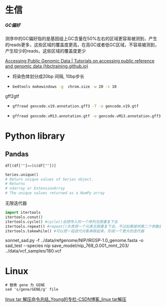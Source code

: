 # 生信

##### GC偏好

测序中的GC偏好指的是基因组上GC含量在50%左右的区域更容易被测到，产生的reads更多，这些区域的覆盖度更高，在高GC或者低GC区域，不容易被测到，产生较少的reads，这些区域的覆盖度更少

[Accessing Public Genomic Data | Tutorials on accessing public reference and genomic data (hbctraining.github.io)](https://hbctraining.github.io/Accessing_public_genomic_data/lessons/accessing_public_experimental_data.html)

* 将染色体划分成20bp 间隔, 10bp步长

* ```bash
  bedtools makewindows -g  chrom.size -w 20 -s 10
  ```

gff2gtf

* ```bash
  gffread gencode.v19.annotation.gff3 -T -o gencode.v19.gtf
  ```

* ```bash
  gffread gencode.vM13.annotation.gtf -o gencode.vM13.annotation.gff3
  ```

# Python library

## Pandas

```python
df[(df[""]==)&(df[""])]
```

```python
Series.unique()
# Return unique values of Series object.
# Returns
# ndarray or ExtensionArray
# The unique values returned as a NumPy array
```



无限迭代器

```python
import itertools
itertools.conut() 
itertools.cycle() #cycle()会把传入的一个序列无限重复下去
itertools.repeat() #repeat()负责把一个元素无限重复下去，不过如果提供第二个参数就可以限定重复次数
itertools.takewhile() #可以把一组迭代对象串联起来，形成一个更大的迭代器
```



sonnet_sad.py -f ../data/refgenome/NIP/IRGSP-1.0_genome.fasta -o sad_test --species nip save_model/nip_768_0.001_mmt_203/ ../data/vcf_samples/180.vcf

# Linux

```shell
# 替换 gene 为 GENE
sed 's/gene/GENE/g' file
```

[linux tar 解压命令总结_Young的专栏-CSDN博客_linux tar解压](https://blog.csdn.net/imyang2007/article/details/7634470)
